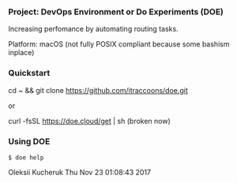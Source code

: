 ### Project: DevOps Environment or Do Experiments (DOE)

Increasing perfomance by automating routing tasks.

Platform: macOS
(not fully POSIX compliant because some bashism inplace)

### Quickstart

cd ~ && git clone https://github.com/itraccoons/doe.git

or

curl -fsSL https://doe.cloud/get | sh (broken now)


### Using DOE
    $ doe help


Oleksii Kucheruk
Thu Nov 23 01:08:43 2017